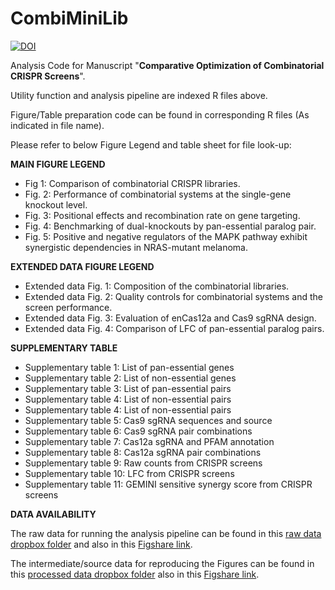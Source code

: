 # CombiMiniLib
[![DOI](https://zenodo.org/badge/457059220.svg)](https://zenodo.org/badge/latestdoi/457059220)

Analysis Code for Manuscript "**Comparative Optimization of Combinatorial CRISPR Screens**".

Utility function and analysis pipeline are indexed R files above.

Figure/Table preparation code can be found in corresponding R files (As indicated in file name).

Please refer to below Figure Legend and table sheet for file look-up:

**MAIN FIGURE LEGEND**

+ Fig 1: Comparison of combinatorial CRISPR libraries. 
+ Fig. 2: Performance of combinatorial systems at the single-gene knockout level. 
+ Fig. 3: Positional effects and recombination rate on gene targeting. 
+ Fig. 4: Benchmarking of dual-knockouts by pan-essential paralog pair.
+ Fig. 5: Positive and negative regulators of the MAPK pathway exhibit synergistic dependencies in NRAS-mutant melanoma. 

**EXTENDED DATA FIGURE LEGEND**

+ Extended data Fig. 1: Composition of the combinatorial libraries.
+ Extended data Fig. 2: Quality controls for combinatorial systems and the screen performance.
+ Extended data Fig. 3: Evaluation of enCas12a and Cas9 sgRNA design.
+ Extended data Fig. 4: Comparison of LFC of pan-essential paralog pairs.


**SUPPLEMENTARY TABLE**

+ Supplementary table 1: List of pan-essential genes
+ Supplementary table 2: List of non-essential genes
+ Supplementary table 3: List of pan-essential pairs
+ Supplementary table 4: List of non-essential pairs
+ Supplementary table 4: List of non-essential pairs
+ Supplementary table 5: Cas9 sgRNA sequences and source
+ Supplementary table 6: Cas9 sgRNA pair combinations
+ Supplementary table 7: Cas12a sgRNA and PFAM annotation
+ Supplementary table 8: Cas12a sgRNA pair combinations
+ Supplementary table 9: Raw counts from CRISPR screens
+ Supplementary table 10: LFC from CRISPR screens
+ Supplementary table 11: GEMINI sensitive synergy score from CRISPR screens

**DATA AVAILABILITY**

The raw data for running the analysis pipeline can be found in this [raw data dropbox folder](https://www.dropbox.com/sh/t02poiw0hjgs6vc/AAAAu30_3TSWRZOk3fKqkGe3a?dl=0) and also in this [Figshare link](https://figshare.com/articles/dataset/Zipped_Raw_data/19565902).

The intermediate/source data for reproducing the Figures can be found in this [processed data dropbox folder](https://www.dropbox.com/sh/g2afi8ra56gkw4d/AACxWZA4QedR_H-EdDNCfdkca?dl=0) also in this [Figshare link](https://figshare.com/articles/dataset/Zipped_Processed_data/19565908).

